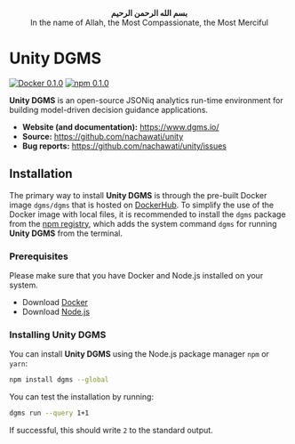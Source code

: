 <div align="center"><b>&#1576;&#1587;&#1605; &#1575;&#1604;&#1604;&#1607; &#1575;&#1604;&#1585;&#1581;&#1605;&#1606; &#1575;&#1604;&#1585;&#1581;&#1610;&#1605;</b></div>
<div align="center">In the name of Allah, the Most Compassionate, the Most Merciful</div>

# Unity DGMS

[![Docker 0.1.0](https://img.shields.io/badge/docker-0.1.0-blue.svg?logo=docker)](https://hub.docker.com/r/dgms/dgms)
[![npm 0.1.0](https://img.shields.io/badge/npm-0.1.0-red.svg?logo=npm)](https://www.npmjs.com/package/dgms)

**Unity DGMS** is an open-source JSONiq analytics run-time environment for building model-driven decision guidance applications.

* **Website (and documentation):** <https://www.dgms.io/>
* **Source:** <https://github.com/nachawati/unity>
* **Bug reports:** <https://github.com/nachawati/unity/issues>

## Installation

The primary way to install **Unity DGMS** is through the pre-built Docker image ``dgms/dgms`` that is hosted on [DockerHub](https://hub.docker.com/r/dgms/dgms). To simplify the use of the Docker image with local files, it is recommended to install the ``dgms`` package from the [npm registry](https://www.npmjs.com/package/dgms), which adds the system command ``dgms`` for running **Unity DGMS** from the terminal.

### Prerequisites

Please make sure that you have Docker and Node.js installed on your system.

* Download [Docker](https://www.docker.com/get-started)
* Download [Node.js](https://nodejs.org)

### Installing **Unity DGMS**

You can install **Unity DGMS** using the Node.js package manager ``npm`` or ``yarn``:

```bash
npm install dgms --global
```

You can test the installation by running:

```bash
dgms run --query 1+1
```

If successful, this should write ``2`` to the standard output.
